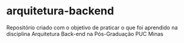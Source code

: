 # arquitetura-backend
Repositório criado com o objetivo de praticar o que foi aprendido na disciplina Arquitetura Back-end na Pós-Graduação PUC Minas
